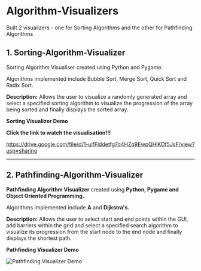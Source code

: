 # Algorithm-Visualizers

Built 2 visualizers - one for Sorting Algorithms and the other for Pathfinding Algorithms


## 1. Sorting-Algorithm-Visualizer
Sorting Algorithm Visualiser created using Python and Pygame.

Algorithms implemented include Bubble Sort, Merge Sort, Quick Sort and Radix Sort.

**Description:**
Allows the user to visualize a randomly generated array and select a specified sorting algorithm to visualize the progression of the array being sorted and finally displays the sorted array.


**Sorting Visualizer Demo**

**Click the link to watch the visualisation!!!**

https://drive.google.com/file/d/1-uifFlddetfg7q4HZq9EwpQHlKDf5JsF/view?usp=sharing


--- 


## 2. Pathfinding-Algorithm-Visualizer
**Pathfinding Algorithm Visualizer** created using **Python, Pygame and Object Oriented Programming.**

Algorithms implemented include **A** and **Dijkstra's.**

**Description:**
Allows the user to select start and end points within the GUI, add barriers within the grid and select a specified search algorithm to visualize its progression from the start node to the end node and finally displays the shortest path.


**Pathfinding Visualizer Demo**


![Pathfinding Visualizer Demo](Pathfinding.gif)


